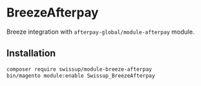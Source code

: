 # BreezeAfterpay

Breeze integration with `afterpay-global/module-afterpay` module.

## Installation

```bash
composer require swissup/module-breeze-afterpay
bin/magento module:enable Swissup_BreezeAfterpay
```
